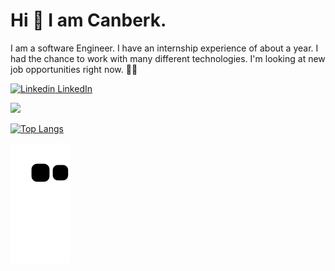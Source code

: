 # Hi :wave: I am Canberk.
 I am a software Engineer. 
 I have an internship experience of about a year. I had the chance to work with many different technologies. I'm looking at new job opportunities right now. :man_technologist: 


[![Linkedin](https://i.stack.imgur.com/gVE0j.png) LinkedIn](https://www.linkedin.com/in/canberk-ko%C3%A7-024a10164/)
&nbsp;

 
 ![](https://komarev.com/ghpvc/?username=canberkkoc1&color=green)

[![Top Langs](https://github-readme-stats.vercel.app/api/top-langs/?username=canberkkoc1&hide=XML,Rich%20Text%20Format&theme=tokyonight&layout=compact&langs_count=8)](https://github.com/canberkkoc1/github-readme-stats)




![snake svg](https://github.com/canberkkoc1/canberkkoc1/blob/output/github-contribution-grid-snake.svg)
